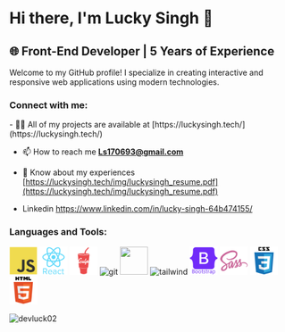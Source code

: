 <h1>Hi there, I'm Lucky Singh 👋</h1>
<h2>🌐 Front-End Developer | 5 Years of Experience</h2>
<p>Welcome to my GitHub profile! I specialize in creating interactive and responsive web applications using modern technologies.</p>

<h3 align="left">Connect with me:</h3>
- 👨‍💻 All of my projects are available at [https://luckysingh.tech/](https://luckysingh.tech/)

- 📫 How to reach me **Ls170693@gmail.com**

- 📄 Know about my experiences [https://luckysingh.tech/img/luckysingh_resume.pdf](https://luckysingh.tech/img/luckysingh_resume.pdf)

- Linkedin https://www.linkedin.com/in/lucky-singh-64b474155/

<h3 align="left">Languages and Tools:</h3>

<img src="https://raw.githubusercontent.com/devicons/devicon/master/icons/javascript/javascript-original.svg" alt="javascript" width="50" height="50"/> 
<img src="https://raw.githubusercontent.com/devicons/devicon/master/icons/react/react-original-wordmark.svg" alt="react" width="50" height="50"/> 
<img src="https://raw.githubusercontent.com/devicons/devicon/master/icons/gulp/gulp-plain.svg" alt="gulp" width="50" height="50"/> 
<img src="https://www.vectorlogo.zone/logos/git-scm/git-scm-icon.svg" alt="git" width="50" height="50"/>
<img src="https://upload.wikimedia.org/wikipedia/commons/9/93/Wordpress_Blue_logo.png" alt="" width="50" height="50">
<img src="https://www.vectorlogo.zone/logos/tailwindcss/tailwindcss-icon.svg" alt="tailwind" width="50" height="50"/>
<img src="https://raw.githubusercontent.com/devicons/devicon/master/icons/bootstrap/bootstrap-plain-wordmark.svg" alt="bootstrap" width="50" height="50"/> 
<img src="https://raw.githubusercontent.com/devicons/devicon/master/icons/sass/sass-original.svg" alt="sass" width="50" height="50"/> 
<img src="https://raw.githubusercontent.com/devicons/devicon/master/icons/css3/css3-original-wordmark.svg" alt="css3" width="50" height="50"/> 
<img src="https://raw.githubusercontent.com/devicons/devicon/master/icons/html5/html5-original-wordmark.svg" alt="html5" width="50" height="50"/>

<p><img align="left" src="https://github-readme-stats.vercel.app/api/top-langs?username=devluck02&show_icons=true&locale=en&layout=compact" alt="devluck02" /></p>
